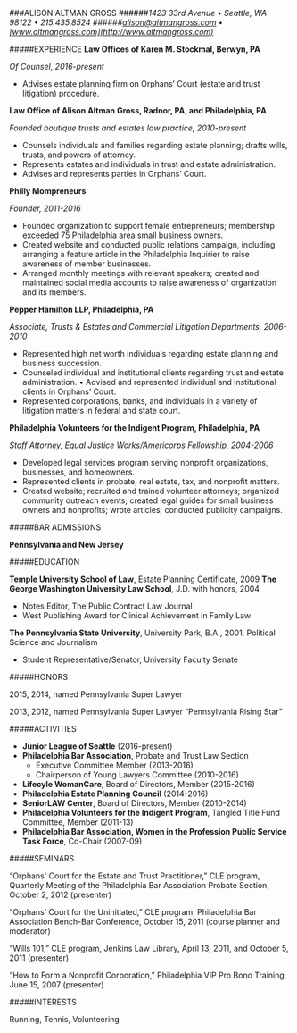 ###ALISON ALTMAN GROSS######*1423 33rd Avenue  •  Seattle, WA 98122  •  215.435.8524*######*alison@altmangross.com  •  [www.altmangross.com](http://www.altmangross.com)*#####EXPERIENCE	
**Law Offices of Karen M. Stockmal, Berwyn, PA**

*Of Counsel, 2016-present*

+ Advises estate planning firm on Orphans’ Court (estate and trust litigation) procedure.

**Law Office of Alison Altman Gross, Radnor, PA, and Philadelphia, PA***Founded boutique trusts and estates law practice, 2010-present*
+ Counsels individuals and families regarding estate planning; drafts wills, trusts, and powers of attorney.+ Represents estates and individuals in trust and estate administration.	+ Advises and represents parties in Orphans’ Court.   
**Philly Mompreneurs***Founder, 2011-2016*
+ Founded organization to support female entrepreneurs; membership exceeded 75 Philadelphia area small business owners.     + Created website and conducted public relations campaign, including arranging a feature article in the Philadelphia Inquirier to raise awareness of member businesses. + Arranged monthly meetings with relevant speakers; created and maintained social media accounts to raise awareness of organization and its members.**Pepper Hamilton LLP, Philadelphia, PA***Associate, Trusts & Estates and Commercial Litigation Departments, 2006-2010*
+ Represented high net worth individuals regarding estate planning and business succession.
+ Counseled individual and institutional clients regarding trust and estate administration.	• Advised and represented individual and institutional clients in Orphans’ Court.  + Represented corporations, banks, and individuals in a variety of litigation matters in federal and state court. **Philadelphia Volunteers for the Indigent Program, Philadelphia, PA***Staff Attorney, Equal Justice Works/Americorps Fellowship, 2004-2006*
+ Developed legal services program serving nonprofit organizations, businesses, and homeowners.  + Represented clients in probate, real estate, tax, and nonprofit matters.  + Created website; recruited and trained volunteer attorneys; organized community outreach events; created legal guides for small business owners and nonprofits; wrote articles; conducted publicity campaigns.  #####BAR ADMISSIONS
**Pennsylvania and New Jersey**#####EDUCATION	
**Temple University School of Law**, Estate Planning Certificate, 2009**The George Washington University Law School**, J.D. with honors, 2004		
+ Notes Editor, The Public Contract Law Journal+ West Publishing Award for Clinical Achievement in Family Law	**The Pennsylvania State University**, University Park, B.A., 2001, Political Science and Journalism+ Student Representative/Senator, University Faculty Senate#####HONORS	
2015, 2014, named Pennsylvania Super Lawyer

2013, 2012, named Pennsylvania Super Lawyer “Pennsylvania Rising Star”#####ACTIVITIES+ **Junior League of Seattle** (2016-present)+ **Philadelphia Bar Association**, Probate and Trust Law Section  - Executive Committee Member (2013-2016)  - Chairperson of Young Lawyers Committee (2010-2016)+ **Lifecyle WomanCare**, Board of Directors, Member (2015-2016)+ **Philadelphia Estate Planning Council** (2014-2016)+ **SeniorLAW Center**, Board of Directors, Member (2010-2014)+ **Philadelphia Volunteers for the Indigent Program**, Tangled Title Fund Committee, Member (2011-13)+ **Philadelphia Bar Association, Women in the Profession Public Service Task Force**, Co-Chair (2007-09)#####SEMINARS        
“Orphans' Court for the Estate and Trust Practitioner,” CLE program, Quarterly Meeting of the Philadelphia Bar Association Probate Section, October 2, 2012 (presenter)
“Orphans’ Court for the Uninitiated,” CLE program, Philadelphia Bar Association Bench-Bar Conference, October 15, 2011 (course planner and moderator)“Wills 101,” CLE program, Jenkins Law Library, April 13, 2011, and October 5, 2011 (presenter)	“How to Form a Nonprofit Corporation,” Philadelphia VIP Pro Bono Training, June 15, 2007 (presenter)#####INTERESTS	
Running, Tennis, Volunteering 